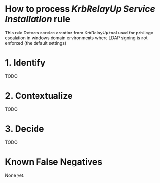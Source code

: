 # How to process *KrbRelayUp Service Installation* rule
This rule Detects service creation from KrbRelayUp tool used for privilege escalation in windows domain environments where LDAP signing is not enforced (the default settings)

# 1. Identify
TODO

# 2. Contextualize
TODO

# 3. Decide
TODO

# Known False Negatives
None yet.
